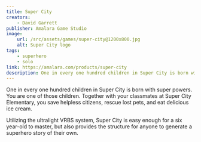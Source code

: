 ```yaml
---
title: Super City
creators: 
    - David Garrett
publisher: Amalara Game Studio
image:
    url: /src/assets/games/super-city@1200x800.jpg
    alt: Super City logo
tags:
    - superhero
    - solo
link: https://amalara.com/products/super-city
description: One in every one hundred children in Super City is born with super powers. You are one of those children. 
---
```


One in every one hundred children in Super City is born with super powers. You are one of those children. Together with your classmates at Super City Elementary, you save helpless citizens, rescue lost pets, and eat delicious ice cream.

Utilizing the ultralight VRBS system, Super City is easy enough for a six year-old to master, but also provides the structure for anyone to generate a superhero story of their own.
